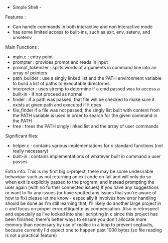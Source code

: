 - Simple Shell -

Features :

- Can handle commands in both interactive and non interactive mode
- has some limited access to built-ins, such as exit, env, setenv, and unsetenv

Main Functions : 

- main.c : entry point
- prompter : provides prompt and reads in input
- prompt_tokenizer : splits words of arguments in command line into an array of pointers
- path_builder : use a singly linked list and the PATH environment variable to build a list of paths to executable directories
- interpreter : uses strcmp to determine if a cmd passed was to access a built-in - if not proceed as normal
- finder : if a path was passed, that file will be checked to make sure it exists at given path and executed if it does
- file_finder if a file was not passed, the singly list built with content from the PATH variable is used in order to search for the given command in the PATH
-  free : frees the PATH singly linked list and the array of user commands

Significant files:
- helper.c : contains various implementations for c standard functions (not really necessary)
- built-in : contains implementations of whatever built in command a user passes

Extra info:
This is my first big c-project, there may be some undesirable behaviour such as not returning an exit code on fail and will only do so when exit is explicitly passed to the program, and instead prompting the user again (with no further connected issues)
If you have any suggestions or want to fix any issues (or have spotted any issues that you're aware of how to fix) please let me know - especially it involves how error handling should be done as I'm still learning that,
I'll likely do another large project in c and focus on proper error ettiquette as compensation.
Also in retrospect and especially as I've looked into shell scripting in c since this project has been finished, there's better ways to ensure you don't allocate more memory than necessary by use of realloc in a loop to prevent segfaults,
because currently I'd expect one to happen past 1000 bytes (so file reading is not a practical feature)
